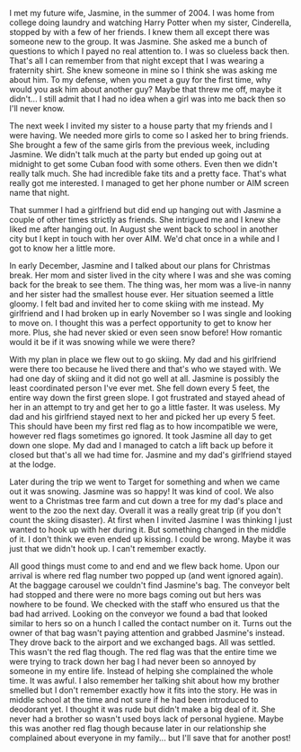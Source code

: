 [//]: # (Hello Darkness)

I met my future wife, Jasmine, in the summer of 2004. I was home from college doing laundry and watching Harry Potter when my sister, Cinderella, stopped by with a few of her friends. I knew them all except there was someone new to the group. It was Jasmine. She asked me a bunch of questions to which I payed no real attention to. I was so clueless back then. That's all I can remember from that night except that I was wearing a fraternity shirt. She knew someone in mine so I think she was asking me about him. To my defense, when you meet a guy for the first time, why would you ask him about another guy? Maybe that threw me off, maybe it didn't... I still admit that I had no idea when a girl was into me back then so I'll never know.

The next week I invited my sister to a house party that my friends and I were having. We needed more girls to come so I asked her to bring friends. She brought a few of the same girls from the previous week, including Jasmine. We didn't talk much at the party but ended up going out at midnight to get some Cuban food with some others. Even then we didn't really talk much. She had incredible fake tits and a pretty face. That's what really got me interested. I managed to get her phone number or AIM screen name that night.

That summer I had a girlfriend but did end up hanging out with Jasmine a couple of other times strictly as friends. She intrigued me and I knew she liked me after hanging out. In August she went back to school in another city but I kept in touch with her over AIM. We'd chat once in a while and I got to know her a little more.

In early December, Jasmine and I talked about our plans for Christmas break. Her mom and sister lived in the city where I was and she was coming back for the break to see them. The thing was, her mom was a live-in nanny and her sister had the smallest house ever. Her situation seemed a little gloomy. I felt bad and invited her to come skiing with me instead. My girlfriend and I had broken up in early November so I was single and looking to move on. I thought this was a perfect opportunity to get to know her more. Plus, she had never skied or even seen snow before! How romantic would it be if it was snowing while we were there?

With my plan in place we flew out to go skiing. My dad and his girlfriend were there too because he lived there and that's who we stayed with. We had one day of skiing and it did not go well at all. Jasmine is possibly the least coordinated person I've ever met. She fell down every 5 feet, the entire way down the first green slope. I got frustrated and stayed ahead of her in an attempt to try and get her to go a little faster. It was useless. My dad and his girlfriend stayed next to her and picked her up every 5 feet. This should have been my first red flag as to how incompatible we were, however red flags sometimes go ignored. It took Jasmine all day to get down one slope. My dad and I managed to catch a lift back up before it closed but that's all we had time for. Jasmine and my dad's girlfriend stayed at the lodge.

Later during the trip we went to Target for something and when we came out it was snowing. Jasmine was so happy! It was kind of cool. We also went to a Christmas tree farm and cut down a tree for my dad's place and went to the zoo the next day. Overall it was a really great trip (if you don't count the skiing disaster). At first when I invited Jasmine I was thinking I just wanted to hook up with her during it. But something changed in the middle of it. I don't think we even ended up kissing. I could be wrong. Maybe it was just that we didn't hook up. I can't remember exactly.

All good things must come to and end and we flew back home. Upon our arrival is where red flag number two popped up (and went ignored again). At the baggage carousel we couldn't find Jasmine's bag. The conveyor belt had stopped and there were no more bags coming out but hers was nowhere to be found. We checked with the staff who ensured us that the bad had arrived. Looking on the conveyor we found a bad that looked similar to hers so on a hunch I called the contact number on it. Turns out the owner of that bag wasn't paying attention and grabbed Jasmine's instead. They drove back to the airport and we exchanged bags. All was settled. This wasn't the red flag though. The red flag was that the entire time we were trying to track down her bag I had never been so annoyed by someone in my entire life. Instead of helping she complained the whole time. It was awful. I also remember her talking shit about how my brother smelled but I don't remember exactly how it fits into the story. He was in middle school at the time and not sure if he had been introduced to deodorant yet. I thought it was rude but didn't make a big deal of it. She never had a brother so wasn't used boys lack of personal hygiene. Maybe this was another red flag though because later in our relationship she complained about everyone in my family... but I'll save that for another post!